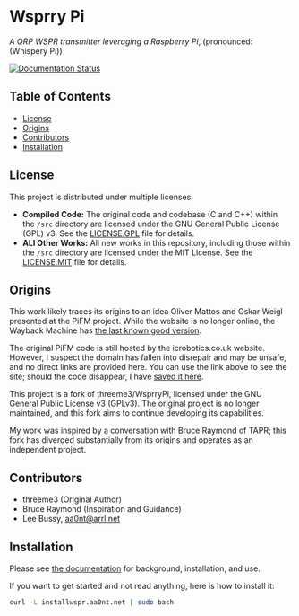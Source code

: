 <!-- omit in toc -->
# Wsprry Pi
*A QRP WSPR transmitter leveraging a Raspberry Pi*, (pronounced: (Whispery Pi))

[![Documentation Status](https://readthedocs.org/projects/wsprry-pi/badge/?version=latest)](https://wsprry-pi.readthedocs.io/en/latest/?badge=latest)

<!-- omit in toc -->
## Table of Contents
- [License](#license)
- [Origins](#origins)
- [Contributors](#contributors)
- [Installation](#installation)

## License

This project is distributed under multiple licenses:

- **Compiled Code:** The original code and codebase (C and C++) within the `/src` directory are licensed under the GNU General Public License (GPL) v3. See the [LICENSE.GPL](./LICENSE.GPL.md) file for details.
- **ALl Other Works:** All new works in this repository, including those within the `/src` directory are licensed under the MIT License. See the [LICENSE.MIT](LICENSE.MIT.md) file for details.

## Origins

This work likely traces its origins to an idea Oliver Mattos and Oskar Weigl presented at the PiFM project. While the website is no longer online, the Wayback Machine has [the last known good version]( http://web.archive.org/web/20131016184311/http://www.icrobotics.co.uk/wiki/index.php/Turning_the_Raspberry_Pi_Into_an_FM_Transmitter).

The original PiFM code is still hosted by the icrobotics.co.uk website. However, I suspect the domain has fallen into disrepair and may be unsafe, and no direct links are provided here. You can use the link above to see the site; should the code disappear, I have [saved it here](./historical/pifm.tar.gz).

This project is a fork of threeme3/WsprryPi, licensed under the GNU General Public License v3 (GPLv3). The original project is no longer maintained, and this fork aims to continue developing its capabilities.

My work was inspired by a conversation with Bruce Raymond of TAPR; this fork has diverged substantially from its origins and operates as an independent project.

## Contributors
- threeme3 (Original Author)
- Bruce Raymond (Inspiration and Guidance)
- Lee Bussy, aa0nt@arrl.net

## Installation

Please see [the documentation](https://wsprry-pi.readthedocs.io/en/latest/) for background, installation, and use.

If you want to get started and not read anything, here is how to install it:

``` bash
curl -L installwspr.aa0nt.net | sudo bash
```
